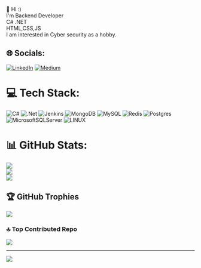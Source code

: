   💫 Hi :)    
I'm Backend Developer <br>C# .NET<br>HTML,CSS,JS<br>I am interested in Cyber ​​security as a hobby.


## 🌐 Socials:
[![LinkedIn](https://img.shields.io/badge/LinkedIn-%230077B5.svg?logo=linkedin&logoColor=white)](https://linkedin.com/in/sakçay) [![Medium](https://img.shields.io/badge/Medium-12100E?logo=medium&logoColor=white)](https://medium.com/@sakcay415) 

# 💻 Tech Stack:
![C#](https://img.shields.io/badge/c%23-%23239120.svg?style=for-the-badge&logo=c-sharp&logoColor=white) ![.Net](https://img.shields.io/badge/.NET-5C2D91?style=for-the-badge&logo=.net&logoColor=white) ![Jenkins](https://img.shields.io/badge/jenkins-%232C5263.svg?style=for-the-badge&logo=jenkins&logoColor=white) ![MongoDB](https://img.shields.io/badge/MongoDB-%234ea94b.svg?style=for-the-badge&logo=mongodb&logoColor=white) ![MySQL](https://img.shields.io/badge/mysql-%2300f.svg?style=for-the-badge&logo=mysql&logoColor=white) ![Redis](https://img.shields.io/badge/redis-%23DD0031.svg?style=for-the-badge&logo=redis&logoColor=white) ![Postgres](https://img.shields.io/badge/postgres-%23316192.svg?style=for-the-badge&logo=postgresql&logoColor=white) ![MicrosoftSQLServer](https://img.shields.io/badge/Microsoft%20SQL%20Sever-CC2927?style=for-the-badge&logo=microsoft%20sql%20server&logoColor=white) ![LINUX](https://img.shields.io/badge/Linux-FCC624?style=for-the-badge&logo=linux&logoColor=black)
# 📊 GitHub Stats:
![](https://github-readme-stats.vercel.app/api?username=seikko&theme=merko&hide_border=false&include_all_commits=true&count_private=false)<br/>
![](https://github-readme-streak-stats.herokuapp.com/?user=seikko&theme=merko&hide_border=false)<br/>
![](https://github-readme-stats.vercel.app/api/top-langs/?username=seikko&theme=merko&hide_border=false&include_all_commits=true&count_private=false&layout=compact)

## 🏆 GitHub Trophies
![](https://github-profile-trophy.vercel.app/?username=seikko&theme=radical&no-frame=true&no-bg=false&margin-w=4)

### 🔝 Top Contributed Repo
![](https://github-contributor-stats.vercel.app/api?username=seikko&limit=5&theme=dark&combine_all_yearly_contributions=true)

---
[![](https://visitcount.itsvg.in/api?id=seikko&icon=0&color=0)](https://visitcount.itsvg.in)

<!-- Proudly created with GPRM ( https://gprm.itsvg.in ) -->
